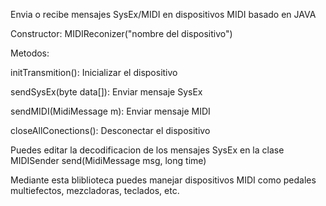 Envia o recibe mensajes SysEx/MIDI en dispositivos MIDI basado en JAVA

Constructor: MIDIReconizer("nombre del dispositivo")

Metodos:

initTransmition(): Inicializar el dispositivo

sendSysEx(byte data[]): Enviar mensaje SysEx

sendMIDI(MidiMessage m): Enviar mensaje MIDI

closeAllConections(): Desconectar el dispositivo

Puedes editar la decodificacion de los mensajes SysEx en la clase MIDISender
send(MidiMessage msg, long time) 

Mediante esta bliblioteca puedes manejar dispositivos MIDI como pedales multiefectos, mezcladoras, teclados, etc.


